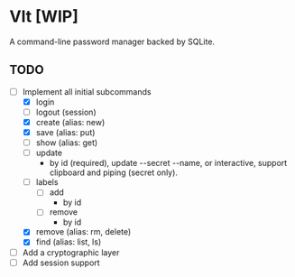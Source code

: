 # Vlt [WIP]
A command-line password manager backed by SQLite.

## TODO

- [ ] Implement all initial subcommands
  - [x] login
  - [ ] logout  (session)
  - [x] create  (alias: new)
  - [x] save    (alias: put)
  - [ ] show    (alias: get)
  - [ ] update
    - by id (required), update --secret --name, or interactive, support clipboard and piping (secret only).
  - [ ] labels 
    - [ ] add 
      - by id
    - [ ] remove 
      - by id
  - [x] remove  (alias: rm, delete)
  - [x] find    (alias: list, ls)
- [ ] Add a cryptographic layer
- [ ] Add session support

